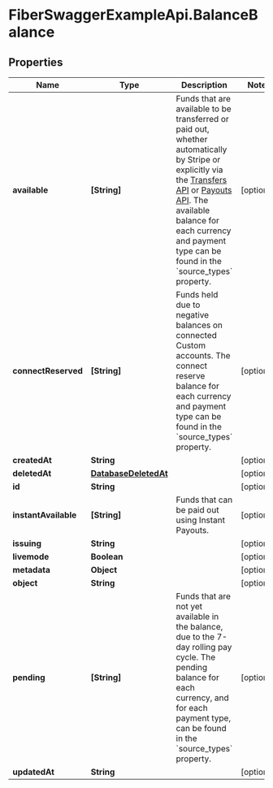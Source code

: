 # FiberSwaggerExampleApi.BalanceBalance

## Properties

Name | Type | Description | Notes
------------ | ------------- | ------------- | -------------
**available** | **[String]** | Funds that are available to be transferred or paid out, whether automatically by Stripe or explicitly via the [Transfers API](https://stripe.com/docs/api#transfers) or [Payouts API](https://stripe.com/docs/api#payouts). The available balance for each currency and payment type can be found in the &#x60;source_types&#x60; property. | [optional] 
**connectReserved** | **[String]** | Funds held due to negative balances on connected Custom accounts. The connect reserve balance for each currency and payment type can be found in the &#x60;source_types&#x60; property. | [optional] 
**createdAt** | **String** |  | [optional] 
**deletedAt** | [**DatabaseDeletedAt**](DatabaseDeletedAt.md) |  | [optional] 
**id** | **String** |  | [optional] 
**instantAvailable** | **[String]** | Funds that can be paid out using Instant Payouts. | [optional] 
**issuing** | **String** |  | [optional] 
**livemode** | **Boolean** |  | [optional] 
**metadata** | **Object** |  | [optional] 
**object** | **String** |  | [optional] 
**pending** | **[String]** | Funds that are not yet available in the balance, due to the 7-day rolling pay cycle. The pending balance for each currency, and for each payment type, can be found in the &#x60;source_types&#x60; property. | [optional] 
**updatedAt** | **String** |  | [optional] 


